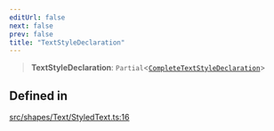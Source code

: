 ```yaml
---
editUrl: false
next: false
prev: false
title: "TextStyleDeclaration"
---
```


> **TextStyleDeclaration**: `Partial`\<[`CompleteTextStyleDeclaration`](/api/type-aliases/completetextstyledeclaration/)\>

## Defined in

[src/shapes/Text/StyledText.ts:16](https://github.com/fabricjs/fabric.js/blob/v6.0.0-rc4/src/shapes/Text/StyledText.ts#L16)
